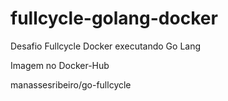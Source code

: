 # fullcycle-golang-docker
Desafio Fullcycle Docker executando Go Lang

Imagem no Docker-Hub

manassesribeiro/go-fullcycle
